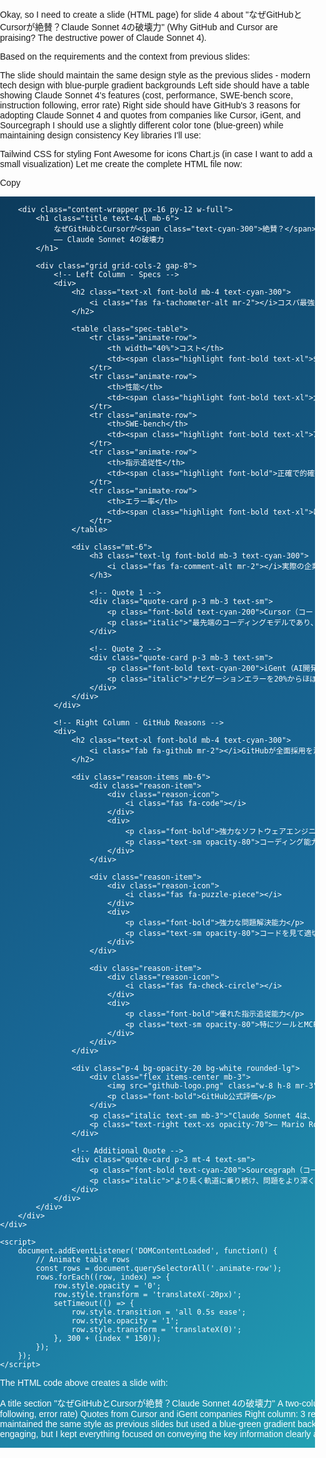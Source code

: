 Okay, so I need to create a slide (HTML page) for slide 4 about "なぜGitHubとCursorが絶賛？Claude Sonnet 4の破壊力" (Why GitHub and Cursor are praising? The destructive power of Claude Sonnet 4).

Based on the requirements and the context from previous slides:

The slide should maintain the same design style as the previous slides - modern tech design with blue-purple gradient backgrounds
Left side should have a table showing Claude Sonnet 4's features (cost, performance, SWE-bench score, instruction following, error rate)
Right side should have GitHub's 3 reasons for adopting Claude Sonnet 4 and quotes from companies like Cursor, iGent, and Sourcegraph
I should use a slightly different color tone (blue-green) while maintaining design consistency
Key libraries I'll use:

Tailwind CSS for styling
Font Awesome for icons
Chart.js (in case I want to add a small visualization)
Let me create the complete HTML file now:

Copy<!DOCTYPE html>
<html lang="ja">
<head>
    <meta charset="UTF-8">
    <meta name="viewport" content="width=device-width, initial-scale=1.0">
    <title>なぜGitHubとCursorが絶賛？Claude Sonnet 4の破壊力</title>
    <link href="https://cdn.jsdelivr.net/npm/tailwindcss@2.2.19/dist/tailwind.min.css" rel="stylesheet">
    <link rel="stylesheet" href="https://cdn.jsdelivr.net/npm/@fortawesome/fontawesome-free@6.4.0/css/all.min.css">
    <style>
        body, html {
            margin: 0;
            padding: 0;
            font-family: 'Hiragino Sans', 'Meiryo', sans-serif;
            overflow: hidden;
        }
        .slide {
            width: 1280px;
            min-height: 720px;
            position: relative;
            overflow: hidden;
            background: linear-gradient(135deg, #0c3b5c 0%, #1a6e9e 50%, #29d0c7 100%);
            color: #ffffff;
        }
        .title {
            font-weight: 900;
            letter-spacing: -1px;
            text-shadow: 0 2px 10px rgba(0,0,0,0.3);
        }
        .spec-table {
            width: 100%;
            border-collapse: separate;
            border-spacing: 0 8px;
        }
        .spec-table tr {
            background: rgba(255, 255, 255, 0.07);
            transition: all 0.3s ease;
        }
        .spec-table tr:hover {
            background: rgba(255, 255, 255, 0.15);
            transform: translateX(5px);
        }
        .spec-table th {
            padding: 12px;
            text-align: left;
            font-weight: 700;
            border-left: 3px solid #29d0c7;
        }
        .spec-table td {
            padding: 12px;
        }
        .highlight {
            color: #29d0c7;
        }
        .quote-card {
            background: rgba(255, 255, 255, 0.1);
            backdrop-filter: blur(5px);
            border-left: 4px solid #29d0c7;
            transition: all 0.3s ease;
            border-radius: 0 8px 8px 0;
        }
        .quote-card:hover {
            background: rgba(255, 255, 255, 0.15);
            transform: translateX(5px);
        }
        .reason-item {
            background: rgba(41, 208, 199, 0.1);
            border-radius: 8px;
            padding: 10px;
            margin-bottom: 10px;
            display: flex;
            align-items: center;
            transition: all 0.3s ease;
        }
        .reason-item:hover {
            background: rgba(41, 208, 199, 0.2);
            transform: translateX(5px);
        }
        .reason-icon {
            width: 40px;
            height: 40px;
            background: rgba(41, 208, 199, 0.3);
            border-radius: 50%;
            display: flex;
            align-items: center;
            justify-content: center;
            margin-right: 15px;
            flex-shrink: 0;
        }
        .ai-grid {
            position: absolute;
            right: -100px;
            bottom: -100px;
            width: 500px;
            height: 500px;
            opacity: 0.1;
            transform: rotate(15deg);
            z-index: 1;
        }
        .ai-grid:before, .ai-grid:after {
            content: '';
            position: absolute;
            top: 0;
            left: 0;
            width: 100%;
            height: 100%;
            background-size: 50px 50px;
            background-image:
                linear-gradient(to right, rgba(255,255,255,0.1) 1px, transparent 1px),
                linear-gradient(to bottom, rgba(255,255,255,0.1) 1px, transparent 1px);
        }
        .content-wrapper {
            position: relative;
            z-index: 10;
        }
    </style>
</head>
<body>
    <div class="slide flex items-center justify-center">
        <div class="ai-grid"></div>

        <div class="content-wrapper px-16 py-12 w-full">
            <h1 class="title text-4xl mb-6">
                なぜGitHubとCursorが<span class="text-cyan-300">絶賛？</span>
                ―― Claude Sonnet 4の破壊力
            </h1>

            <div class="grid grid-cols-2 gap-8">
                <!-- Left Column - Specs -->
                <div>
                    <h2 class="text-xl font-bold mb-4 text-cyan-300">
                        <i class="fas fa-tachometer-alt mr-2"></i>コスパ最強の「日常業務革命」モデル
                    </h2>

                    <table class="spec-table">
                        <tr class="animate-row">
                            <th width="40%">コスト</th>
                            <td><span class="highlight font-bold text-xl">$3/$15</span> <span class="text-sm opacity-70">（据え置き）</span></td>
                        </tr>
                        <tr class="animate-row">
                            <th>性能</th>
                            <td><span class="highlight font-bold text-xl">大幅向上</span> <span class="text-sm opacity-70">（+65%）</span></td>
                        </tr>
                        <tr class="animate-row">
                            <th>SWE-bench</th>
                            <td><span class="highlight font-bold text-xl">72.7%</span> <span class="text-sm opacity-70">（+45%）</span></td>
                        </tr>
                        <tr class="animate-row">
                            <th>指示追従性</th>
                            <td><span class="highlight font-bold">正確で的確</span> <span class="text-sm opacity-70">（大幅改善）</span></td>
                        </tr>
                        <tr class="animate-row">
                            <th>エラー率</th>
                            <td><span class="highlight font-bold text-xl">ほぼ0%</span> <span class="text-sm opacity-70">（-95%）</span></td>
                        </tr>
                    </table>

                    <div class="mt-6">
                        <h3 class="text-lg font-bold mb-3 text-cyan-300">
                            <i class="fas fa-comment-alt mr-2"></i>実際の企業評価
                        </h3>

                        <!-- Quote 1 -->
                        <div class="quote-card p-3 mb-3 text-sm">
                            <p class="font-bold text-cyan-200">Cursor（コードエディタ）:</p>
                            <p class="italic">"最先端のコーディングモデルであり、複雑なコードベース理解において飛躍的な進歩"</p>
                        </div>

                        <!-- Quote 2 -->
                        <div class="quote-card p-3 mb-3 text-sm">
                            <p class="font-bold text-cyan-200">iGent（AI開発企業）:</p>
                            <p class="italic">"ナビゲーションエラーを20%からほぼゼロに削減"</p>
                        </div>
                    </div>
                </div>

                <!-- Right Column - GitHub Reasons -->
                <div>
                    <h2 class="text-xl font-bold mb-4 text-cyan-300">
                        <i class="fab fa-github mr-2"></i>GitHubが全面採用を決定した理由
                    </h2>

                    <div class="reason-items mb-6">
                        <div class="reason-item">
                            <div class="reason-icon">
                                <i class="fas fa-code"></i>
                            </div>
                            <div>
                                <p class="font-bold">強力なソフトウェアエンジニアリング知識</p>
                                <p class="text-sm opacity-80">コーディング能力と技術的知識が卓越</p>
                            </div>
                        </div>

                        <div class="reason-item">
                            <div class="reason-icon">
                                <i class="fas fa-puzzle-piece"></i>
                            </div>
                            <div>
                                <p class="font-bold">強力な問題解決能力</p>
                                <p class="text-sm opacity-80">コードを見て適切な編集箇所を見つける能力</p>
                            </div>
                        </div>

                        <div class="reason-item">
                            <div class="reason-icon">
                                <i class="fas fa-check-circle"></i>
                            </div>
                            <div>
                                <p class="font-bold">優れた指示追従能力</p>
                                <p class="text-sm opacity-80">特にツールとMCPについて正確に対応</p>
                            </div>
                        </div>
                    </div>

                    <div class="p-4 bg-opacity-20 bg-white rounded-lg">
                        <div class="flex items-center mb-3">
                            <img src="github-logo.png" class="w-8 h-8 mr-3" alt="GitHub Logo" style="filter: brightness(0) invert(1);">
                            <p class="font-bold">GitHub公式評価</p>
                        </div>
                        <p class="italic text-sm mb-3">"Claude Sonnet 4は、GitHub Copilotの新しいコーディングエージェントを動かすモデルとして採用されました。"</p>
                        <p class="text-right text-xs opacity-70">― Mario Rodriguez, GitHub</p>
                    </div>

                    <!-- Additional Quote -->
                    <div class="quote-card p-3 mt-4 text-sm">
                        <p class="font-bold text-cyan-200">Sourcegraph（コード検索・分析）:</p>
                        <p class="italic">"より長く軌道に乗り続け、問題をより深く理解し、よりエレガントなコード品質を提供"</p>
                    </div>
                </div>
            </div>
        </div>
    </div>

    <script>
        document.addEventListener('DOMContentLoaded', function() {
            // Animate table rows
            const rows = document.querySelectorAll('.animate-row');
            rows.forEach((row, index) => {
                row.style.opacity = '0';
                row.style.transform = 'translateX(-20px)';
                setTimeout(() => {
                    row.style.transition = 'all 0.5s ease';
                    row.style.opacity = '1';
                    row.style.transform = 'translateX(0)';
                }, 300 + (index * 150));
            });
        });
    </script>
</body>
</html>
The HTML code above creates a slide with:

A title section "なぜGitHubとCursorが絶賛？Claude Sonnet 4の破壊力"
A two-column layout:
Left column:
Table showing Claude Sonnet 4's features (cost, performance, SWE-bench score, instruction following, error rate)
Quotes from Cursor and iGent companies
Right column:
3 reasons why GitHub decided to adopt Claude Sonnet 4
An official quote from GitHub
A quote from Sourcegraph
I've maintained the same style as previous slides but used a blue-green gradient background to differentiate while maintaining consistency. Each element has animations and hover effects to make the slide more engaging, but I kept everything focused on conveying the key information clearly and effectively.
